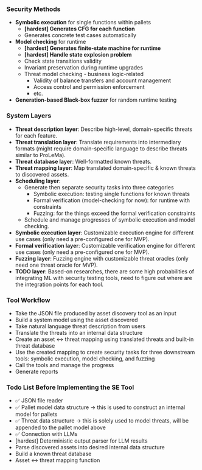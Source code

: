 ### Security Methods

- **Symbolic execution** for single functions within pallets
    - **[hardest] Generates CFG for each function**
    - Generates concrete test cases automatically
- **Model checking** for runtime
    - **[hardest] Generates finite-state machine for runtime**
    - **[hardest] Handle state explosion problem**
    - Check state transitions validity
    - Invariant preservation during runtime upgrades
    - Threat model checking - business logic-related
        - Validity of balance transfers and account management
        - Access control and permission enforcement
        - etc.
- **Generation-based Black-box fuzzer** for random runtime testing

### System Layers

- **Threat description layer**: Describe high-level, domain-specific threats for each feature.
- **Threat translation layer**: Translate requirements into intermediary formats (might require domain-specific language to describe threats similar to ProLeMa).
- **Threat database layer**: Well-formatted known threats.
- **Threat mapping layer**: Map translated domain-specific & known threats to discovered assets.
- **Scheduling layer**:
    - Generate then separate security tasks into three categories
        - Symbolic execution: testing single functions for known threats
        - Formal verification (model-checking for now): for runtime with constraints
        - Fuzzing: for the things exceed the formal verification constraints
    - Schedule and manage progresses of symbolic execution and model checking.
- **Symbolic execution layer**: Customizable execution engine for different use cases (only need a pre-configured one for MVP).
- **Formal verification layer**: Customizable verification engine for different use cases (only need a pre-configured one for MVP).
- **Fuzzing layer**: Fuzzing engine with customizable threat oracles (only need one threat oracle for MVP).
- **TODO layer**: Based-on researches, there are some high probabilities of integrating ML with security testing tools, need to figure out where are the integration points for each tool.

### Tool Workflow
- Take the JSON file produced by asset discovery tool as an input
- Build a system model using the asset discovered
- Take natural language threat description from users
- Translate the threats into an internal data structure
- Create an asset <-> threat mapping using translated threats and built-in threat database
- Use the created mapping to create security tasks for three downstream tools: symbolic execution, model checking, and fuzzing
- Call the tools and manage the progress
- Generate reports

### Todo List Before Implementing the SE Tool
- ✅ JSON file reader
- ✅ Pallet model data structure -> this is used to construct an internal model for pallets
- ✅ Threat data structure -> this is solely used to model threats, will be appended to the pallet model above
- ✅ Connection with LLMs
- [hardest] Deterministic output parser for LLM results
- Parse discovered assets into desired internal data structure
- Build a known threat database
- Asset <-> threat mapping function